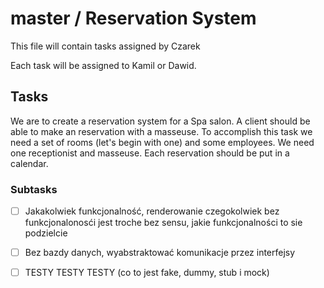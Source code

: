 # master / Reservation System

This file will contain tasks assigned by Czarek

Each task will be assigned to Kamil or Dawid.

## Tasks

We are to create a reservation system for a Spa salon. A client should be able to make an reservation with
a masseuse. To accomplish this task we need a set of rooms (let's begin with one) and some employees. We need
one receptionist and masseuse. Each reservation should be put in a calendar.

### Subtasks

- [ ] Jakakolwiek funkcjonalność, renderowanie czegokolwiek bez funkcjonalonosći jest troche bez sensu, jakie funkcjonalności to sie podzielcie
- [ ] Bez bazdy danych, wyabstraktować komunikacje przez interfejsy
- [ ] TESTY TESTY TESTY (co to jest fake, dummy, stub i mock)


